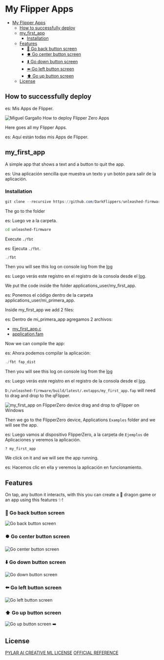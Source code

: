 # My Flipper Apps

- [My Flipper Apps](#my-flipper-apps)
  - [How to successfully deploy](#how-to-successfully-deploy)
  - [my\_first\_app](#my_first_app)
    - [Installation](#installation)
  - [Features](#features)
    - [🔄 Go back button screen](#-go-back-button-screen)
    - [⏺️ Go center button screen](#️-go-center-button-screen)
    - [⬇️ Go down button screen](#️-go-down-button-screen)
    - [⬅️ Go left button screen](#️-go-left-button-screen)
    - [⬆️ Go up button screen](#️-go-up-button-screen)
  - [License](#license)

## How to successfully deploy

es: Mis Apps de Flipper.

![Miguel Gargallo How to deploy Flipper Zero Apps](https://repository-images.githubusercontent.com/659406324/9c80b562-0837-4187-87c7-74663e6b0d1b)

Here goes all my Flipper Apps.

es: Aquí están todas mis Apps de Flipper.

## my_first_app

A simple app that shows a text and a button to quit the app.

es: Una aplicación sencilla que muestra un texto y un botón para salir de la aplicación.

### Installation

```powershell
git clone --recursive https://github.com/DarkFlippers/unleashed-firmware
```

The go to the folder

es: Luego ve a la carpeta.

```bash
cd unleashed-firmware
```

Execute `./fbt`

es: Ejecuta `./fbt`.


```powershell
./fbt
```

Then you will see this log on console log from the [log](./other/01.log)

es: Luego verás este registro en el registro de la consola desde el [log](./other/01.log).

We put the code inside the folder applications_user/my_first_app.

es: Ponemos el código dentro de la carpeta applications_user/mi_primera_app.

Inside my_first_app we add 2 files:

es: Dentro de mi_primera_app agregamos 2 archivos:

- [my_first_app.c](./my_first_app/my_first_app.c)
- [application.fam](./my_first_app/application.fam)

Now we can compile the app:

es: Ahora podemos compilar la aplicación:

```powershell
./fbt fap_dist
```

Then you will see this log on console log from the [log](./other/02.log)

es: Luego verás este registro en el registro de la consola desde el [log](./other/02.log).

`D:/unleashed-firmware/build/latest/.extapps/my_first_app.fap` will need to drag and drop to the qFlipper.

![my_first_app on FlipperZero device drag and drop to qFlipper on Windows](https://github.com/miguelgargallo/flipperzero/assets/5947268/5206495f-dafa-4268-9018-a97bb5f078b4)

Then we go to the FlipperZero device, Applications `Examples` folder and we will see the app.

es: Luego vamos al dispositivo FlipperZero, a la carpeta de `Ejemplos` de Aplicaciones y veremos la aplicación.

`? my_first_app`

We click on it and we will see the app running.

es: Hacemos clic en ella y veremos la aplicación en funcionamiento.

## Features
On  tap, any button it interacts, with this you can create a 🐉 dragon game or an app using this features ✨!

### 🔄 Go back button screen
![Go back button screen](https://github.com/miguelgargallo/flipperzero/assets/5947268/9ac0fff8-072e-4cb6-aa41-653739e16b57)
### ⏺️ Go center button screen
![Go center button screen](https://github.com/miguelgargallo/flipperzero/assets/5947268/dd6ac995-29ca-4596-a1ed-229048ab44b9)
### ⬇️ Go down button screen
![Go down button screen](https://github.com/miguelgargallo/flipperzero/assets/5947268/443f78ea-dd58-412d-8f02-f53f080b397e)
### ⬅️ Go left button screen
![Go left button screen](https://github.com/miguelgargallo/flipperzero/assets/5947268/ab6fc1b7-3701-4c01-ba3a-15251da73885)
### ⬆️ Go up button screen
![Go up button screen](https://github.com/miguelgargallo/flipperzero/assets/5947268/d49f97b5-09ed-4ae7-a9e1-58a9a8a8fb90)
➡️
## License

[PYLAR AI CREATIVE ML LICENSE](License.md)
[OFFICIAL REFERENCE](https://huggingface.co/spaces/superdatas/LICENSE)
